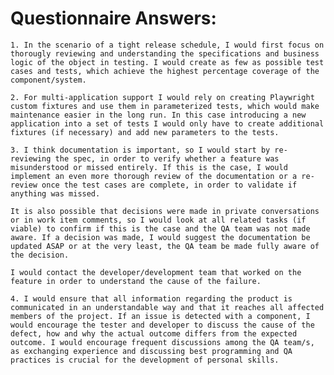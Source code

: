 # Questionnaire Answers:
    1. In the scenario of a tight release schedule, I would first focus on thorougly reviewing and understanding the specifications and business logic of the object in testing. I would create as few as possible test cases and tests, which achieve the highest percentage coverage of the component/system. 

    2. For multi-application support I would rely on creating Playwright custom fixtures and use them in parameterized tests, which would make maintenance easier in the long run. In this case introducing a new application into a set of tests I would only have to create additional fixtures (if necessary) and add new parameters to the tests.

    3. I think documentation is important, so I would start by re-reviewing the spec, in order to verify whether a feature was misunderstood or missed entirely. If this is the case, I would implement an even more thorough review of the documentation or a re-review once the test cases are complete, in order to validate if anything was missed.
    
    It is also possible that decisions were made in private conversations or in work item comments, so I would look at all related tasks (if viable) to confirm if this is the case and the QA team was not made aware. If a decision was made, I would suggest the documentation be updated ASAP or at the very least, the QA team be made fully aware of the decision.   

    I would contact the developer/development team that worked on the feature in order to understand the cause of the failure. 

    4. I would ensure that all information regarding the product is communicated in an understandable way and that it reaches all affected members of the project. If an issue is detected with a component, I would encourage the tester and developer to discuss the cause of the defect, how and why the actual outcome differs from the expected outcome. I would encourage frequent discussions among the QA team/s, as exchanging experience and discussing best programming and QA practices is crucial for the development of personal skills.   